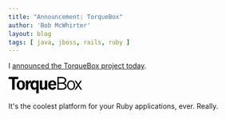 ```yaml
---
title: "Announcement: TorqueBox"
author: 'Bob McWhirter'
layout: blog
tags: [ java, jboss, rails, ruby ]
---
```

I <a title="Announcing the TorqueBox project" href="http://torquebox.org/news/2009/05/announcing-the-torquebox-project">announced the TorqueBox project today</a>.

<a title="The TorqueBox Project" href="http://torquebox.org/">
  <img class="aligncenter" title="TorqueBox" src="/blog/assets/torquebox-logo.png" alt="" width="148" height="33"/>
</a>

It's the coolest platform for your Ruby applications, ever.  Really.
